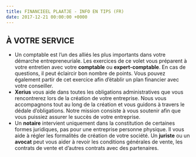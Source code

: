 ```yaml
---
title: FINANCIEEL PLAATJE - INFO EN TIPS (FR)
date: 2017-12-21 00:00:00 +0000
---
```

## À VOTRE SERVICE

* Un comptable est l’un des alliés les plus importants dans votre démarche entrepreneuriale. Les exercices de ce volet vous préparent à votre entretien avec votre **comptable** ou **expert-comptable**. En cas de questions, il peut éclaircir bon nombre de points. Vous pouvez également partir de cet exercice afin d’établir un plan financier avec votre conseiller.
* **Xerius** vous aide dans toutes les obligations administratives que vous rencontrerez lors de la création de votre entreprise. Nous vous accompagnons tout au long de la création et vous guidons à travers le dédale d’obligations. Notre mission consiste à vous soutenir afin que vous puissiez assurer le succès de votre entreprise.
* Un **notaire** intervient uniquement dans la constitution de certaines formes juridiques, pas pour une entreprise personne physique. Il vous aide à régler les formalités de création de votre société. Un **juriste** ou un **avocat** peut vous aider à revoir les conditions générales de vente, les contrats de vente et d’autres contrats avec des partenaires.